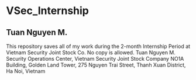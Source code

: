 # VSec_Internship
## Tuan Nguyen M. <Miffy>
This repository saves all of my work during the 2-month Internship Period at Vietnam Security Joint Stock Co. No copy is allowed.
Tuan Nguyen M. <Miffy>
Security Operations Center, Vietnam Security Joint Stock Company
NO1A Building, Golden Land Tower, 275 Nguyen Trai Street, Thanh Xuan District, Ha Noi, Vietnam
